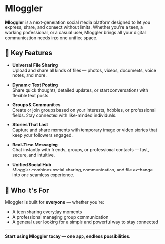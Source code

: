 # Mloggler

**Mloggler** is a next-generation social media platform designed to let you express, share, and connect without limits. Whether you're a teen, a working professional, or a casual user, Mloggler brings all your digital communication needs into one unified space.

## 🌟 Key Features

- **Universal File Sharing**  
  Upload and share all kinds of files — photos, videos, documents, voice notes, and more.

- **Dynamic Text Posting**  
  Share quick thoughts, detailed updates, or start conversations with flexible text posts.

- **Groups & Communities**  
  Create or join groups based on your interests, hobbies, or professional fields. Stay connected with like-minded individuals.

- **Stories That Last**  
  Capture and share moments with temporary image or video stories that keep your followers engaged.

- **Real-Time Messaging**  
  Chat instantly with friends, groups, or professional contacts — fast, secure, and intuitive.

- **Unified Social Hub**  
  Mloggler combines social sharing, communication, and file exchange into one seamless experience.

## 🎯 Who It's For

Mloggler is built for **everyone** — whether you're:
- A teen sharing everyday moments
- A professional managing group communication
- A general user looking for a simple and powerful way to stay connected

---

**Start using Mloggler today — one app, endless possibilities.**

